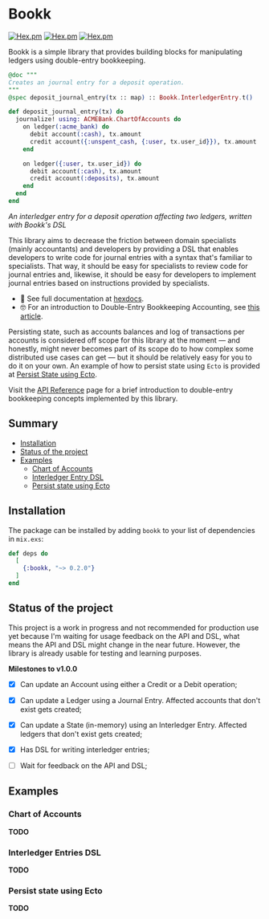 # Bookk

[![Hex.pm](https://img.shields.io/hexpm/v/bookk.svg)](https://hex.pm/packages/bookk)
[![Hex.pm](https://img.shields.io/hexpm/dt/bookk.svg)](https://hex.pm/packages/bookk)
[![Hex.pm](https://img.shields.io/hexpm/l/bookk.svg)](https://hex.pm/packages/bookk)

Bookk is a simple library that provides building blocks for
manipulating ledgers using double-entry bookkeeping.

```elixir
@doc """
Creates an journal entry for a deposit operation.
"""
@spec deposit_journal_entry(tx :: map) :: Bookk.InterledgerEntry.t()

def deposit_journal_entry(tx) do
  journalize! using: ACMEBank.ChartOfAccounts do
    on ledger(:acme_bank) do
      debit account(:cash), tx.amount
      credit account({:unspent_cash, {:user, tx.user_id}}), tx.amount
    end

    on ledger({:user, tx.user_id}) do
      debit account(:cash), tx.amount
      credit account(:deposits), tx.amount
    end
  end
end
```
_An interledger entry for a deposit operation affecting two ledgers, written with Bookk's DSL_

This library aims to decrease the friction between domain specialists
(mainly accountants) and developers by providing a DSL that enables
developers to write code for journal entries with a syntax that's
familiar to specialists. That way, it should be easy for specialists
to review code for journal entries and, likewise, it should be easy
for developers to implement journal entries based on instructions
provided by specialists.

* 📃 See full documentation at [hexdocs](https://hexdocs.pm/bookk).
* 🤓 For an introduction to Double-Entry Bookkeeping Accounting, see
  [this article](https://dev.to/rwillians/double-entry-bookkeeping-101-for-software-engineers-bk4).

Persisting state, such as accounts balances and log of transactions
per accounts is considered off scope for this library at the moment —
and honestly, might never becomes part of its scope do to how complex
some distributed use cases can get — but it should be relatively easy
for you to do it on your own. An example of how to persist state using
`Ecto` is provided at [Persist State using Ecto](#persist-state-using-ecto).

Visit the [API Reference](https://hexdocs.pm/bookk/api-reference.html) page for a brief introduction to double-entry bookkeeping concepts implemented by this library.


## Summary

* [Installation](#installation)
* [Status of the project](#status-of-the-project)
* [Examples](#examples)
  * [Chart of Accounts](#chart-of-accounts)
  * [Interledger Entry DSL](#interledger-entry-dsl)
  * [Persist state using Ecto](#persist-state-using-ecto)


## Installation

The package can be installed by adding `bookk` to your list of dependencies in `mix.exs`:

```elixir
def deps do
  [
    {:bookk, "~> 0.2.0"}
  ]
end
```


## Status of the project

This project is a work in progress and not recommended for production
use yet because I'm waiting for usage feedback on the API and DSL,
what means the API and DSL might change in the near future. However,
the library is already usable for testing and learning purposes.

**Milestones to v1.0.0**
- [x] Can update an Account using either a Credit or a Debit operation;
- [x] Can update a Ledger using a Journal Entry. Affected accounts that don't exist gets created;
- [x] Can update a State (in-memory) using an Interledger Entry. Affected ledgers that don't exist gets created;
- [x] Has DSL for writing interledger entries;
- [ ] Wait for feedback on the API and DSL;


## Examples

### Chart of Accounts

**TODO**


### Interledger Entries DSL

**TODO**


### Persist state using Ecto

**TODO**
